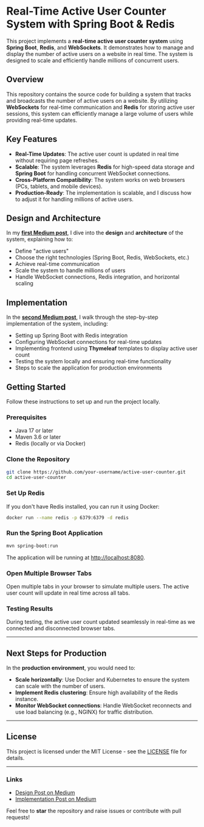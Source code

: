 # Real-Time Active User Counter System with Spring Boot & Redis

This project implements a **real-time active user counter system** using **Spring Boot**, **Redis**, and **WebSockets**. It demonstrates how to manage and display the number of active users on a website in real time. The system is designed to scale and efficiently handle millions of concurrent users.

## Overview

This repository contains the source code for building a system that tracks and broadcasts the number of active users on a website. By utilizing **WebSockets** for real-time communication and **Redis** for storing active user sessions, this system can efficiently manage a large volume of users while providing real-time updates.

## Key Features

- **Real-Time Updates**: The active user count is updated in real time without requiring page refreshes.
- **Scalable**: The system leverages **Redis** for high-speed data storage and **Spring Boot** for handling concurrent WebSocket connections.
- **Cross-Platform Compatibility**: The system works on web browsers (PCs, tablets, and mobile devices).
- **Production-Ready**: The implementation is scalable, and I discuss how to adjust it for handling millions of active users.

## Design and Architecture

In my **[first Medium post](https://medium.com/@narasimha4789/from-zero-to-millions-designing-a-real-time-active-user-counter-system-a5d9545bd35e)**, I dive into the **design** and **architecture** of the system, explaining how to:

- Define "active users"
- Choose the right technologies (Spring Boot, Redis, WebSockets, etc.)
- Achieve real-time communication
- Scale the system to handle millions of users
- Handle WebSocket connections, Redis integration, and horizontal scaling

## Implementation

In the **[second Medium post](https://medium.com/@narasimha4789/implementation-building-real-time-active-user-counter-system-390940e0dda6)**, I walk through the step-by-step implementation of the system, including:

- Setting up Spring Boot with Redis integration
- Configuring WebSocket connections for real-time updates
- Implementing frontend using **Thymeleaf** templates to display active user count
- Testing the system locally and ensuring real-time functionality
- Steps to scale the application for production environments

## Getting Started

Follow these instructions to set up and run the project locally.

### Prerequisites

- Java 17 or later
- Maven 3.6 or later
- Redis (locally or via Docker)

### Clone the Repository

```bash
git clone https://github.com/your-username/active-user-counter.git
cd active-user-counter
```

### Set Up Redis

If you don't have Redis installed, you can run it using Docker:

```bash
docker run --name redis -p 6379:6379 -d redis
```

### Run the Spring Boot Application

```bash
mvn spring-boot:run
```

The application will be running at [http://localhost:8080](http://localhost:8080).

### Open Multiple Browser Tabs

Open multiple tabs in your browser to simulate multiple users. The active user count will update in real time across all tabs.

### Testing Results

During testing, the active user count updated seamlessly in real-time as we connected and disconnected browser tabs.

---

## Next Steps for Production

In the **production environment**, you would need to:

- **Scale horizontally**: Use Docker and Kubernetes to ensure the system can scale with the number of users.
- **Implement Redis clustering**: Ensure high availability of the Redis instance.
- **Monitor WebSocket connections**: Handle WebSocket reconnects and use load balancing (e.g., NGINX) for traffic distribution.

---

## License

This project is licensed under the MIT License - see the [LICENSE](LICENSE) file for details.

---

### Links

- [Design Post on Medium]([https://medium.com/your-post-link](https://medium.com/@narasimha4789/from-zero-to-millions-designing-a-real-time-active-user-counter-system-a5d9545bd35e))
- [Implementation Post on Medium]([https://medium.com/your-post-link](https://medium.com/@narasimha4789/implementation-building-real-time-active-user-counter-system-390940e0dda6))

Feel free to **star** the repository and raise issues or contribute with pull requests!
